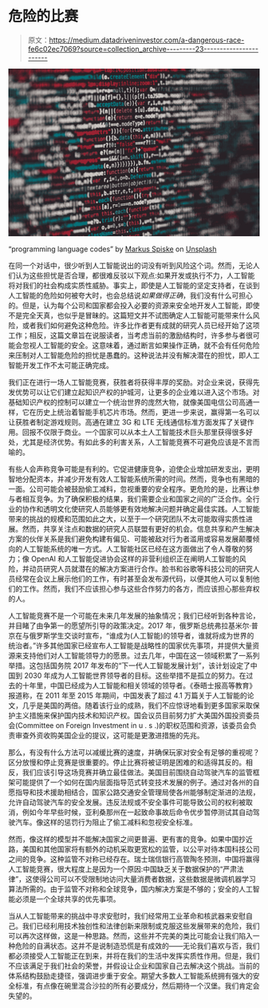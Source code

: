 # 危险的比赛

> 原文：<https://medium.datadriveninvestor.com/a-dangerous-race-fe6c02ec7069?source=collection_archive---------23----------------------->

![](img/50db8d6b96b2bd9fe7444ee1a57694e1.png)

“programming language codes” by [Markus Spiske](https://unsplash.com/@markusspiske?utm_source=medium&utm_medium=referral) on [Unsplash](https://unsplash.com?utm_source=medium&utm_medium=referral)

在同一个对话中，很少听到人工智能说出的词没有听到风险这个词。然而，无论人们认为这些担忧是否合理，都很难反驳以下观点:如果开发或执行不力，人工智能将对我们的社会构成实质性威胁。事实上，即使是人工智能的坚定支持者，在谈到人工智能的危险如何被夸大时，也会总结说*如果做得正确*，我们没有什么可担心的。但是，认为每个公司和国家都会投入必要的资源来安全地开发人工智能，即使不是完全天真，也似乎是冒昧的。这篇短文并不试图确定人工智能可能带来什么风险，或者我们如何避免这种危险。许多比作者更有成就的研究人员已经开始了这项工作；相反，这篇文章旨在说服读者，当考虑当前的激励结构时，许多参与者很可能会忽视人工智能的安全。这意味着，通过断言如果操作正确，就不会有任何危险来压制对人工智能危险的担忧是愚蠢的。这种说法并没有解决潜在的担忧，即人工智能开发工作不太可能正确完成。

我们正在进行一场人工智能竞赛，获胜者将获得丰厚的奖励。对企业来说，获得先发优势可以让它们建立起知识产权的护城河，让更多的企业难以进入这个市场。对基础知识产权的控制可以建立一个统治世界的庞然大物，就像美国电信公司高通一样，它在历史上统治着智能手机芯片市场。然而，更进一步来说，赢得第一名可以让获胜者制定游戏规则。高通在建立 3G 和 LTE 无线通信标准方面发挥了关键作用。回报不仅限于商业。一个国家可以从本土人工智能技术巨头那里获得很多好处，尤其是经济优势。有如此多的利害关系，人工智能竞赛不可避免应该是不言而喻的。

有些人会声称竞争可能是有利的。它促进健康竞争，迫使企业增加研发支出，更明智地分配资本，并减少开发有效人工智能系统所需的时间。然而，竞争也有黑暗的一面。公司可能会被鼓励偷工减料，忽视重要的安全程序。更危险的是，比赛让参与者相互竞争。为了确保积极的结果，我们需要企业和国家之间的广泛合作。全行业的协作和透明文化使研究人员能够更有效地解决问题并确定最佳实践。人工智能带来的挑战的规模和范围如此之大，以至于一个研究团队不太可能取得实质性进展。然而，共享关注点和数据的研究人员联盟有更好的机会。信息共享和产生解决方案的伙伴关系是我们避免构建有偏见、可能被敌对行为者滥用或容易发展颠覆倾向的人工智能系统的唯一方式。人工智能社区已经在这方面做出了令人尊敬的努力；像 OpenAI 和人工智能促进协会这样的非营利组织正在阐明人工智能的风险，并动员研究人员就潜在的解决方案进行合作。脸书和谷歌等科技公司的研究人员经常在会议上展示他们的工作，有时甚至会发布源代码，以便其他人可以复制他们的工作。然而，我们不应该担心参与这些合作努力的各方，而应该担心那些弃权的人。

人工智能竞赛不是一个可能在未来几年发展的抽象情况；我们已经听到各种言论，并目睹了由争第一的愿望所引导的政策决定。2017 年，俄罗斯总统弗拉基米尔·普京在与俄罗斯学生交谈时宣布，“谁成为(人工智能)的领导者，谁就将成为世界的统治者。”许多其他国家已经宣布人工智能是战略性的国家优先事项，并提供大量资源来支持他们对人工智能领导力的愿景。过去几年，中国在这一领域积累了一系列举措。这包括国务院 2017 年发布的“下一代人工智能发展计划”，该计划设定了中国到 2030 年成为人工智能世界领导者的目标。这些举措不是孤立的努力。在过去的十年里，中国已经成为人工智能和相关领域的领导者。《泰晤士报高等教育》报道称，在 2011 年至 2015 年期间，中国发表了超过 4.1 万篇关于人工智能的论文，几乎是美国的两倍。随着该行业的成熟，我们不应惊讶地看到更多国家采取保护主义措施来保护国内技术和知识产权。国会议员目前努力扩大美国外国投资委员会(Committee on Foreign Investment in u . s .)的职权范围和资源，该委员会负责审查外资收购美国企业的提议，这可能是更激进措施的先兆。

那么，有没有什么方法可以减缓比赛的速度，并确保玩家对安全有足够的重视呢？区分放慢和停止竞赛是很重要的。停止比赛将被证明是困难的和适得其反的。相反，我们应该引导这场竞赛并确立最佳做法。美国目前围绕自动驾驶汽车的监管框架可能提供了一个如何在国内层面指导范式转变技术发展的例子。通过对各州的自愿指导和技术援助相结合，国家公路交通安全管理局使各州能够制定渐进的法规，允许自动驾驶汽车的安全发展。违反法规或不安全事件可能导致公司的权利被取消，例如今年早些时候，亚利桑那州在一起致命事故后命令优步暂停测试其自动驾驶汽车。像这样的惩罚行为阻止了偷工减料和忽视安全标准。

然而，像这样的模型并不能解决国家之间更普遍、更有害的竞争。如果中国抄近路，美国和其他国家将有额外的动机采取更宽松的监管，以公平对待本国科技公司之间的竞争。这种监管不对称已经存在。瑞士瑞信银行高管陶冬预测，中国将赢得人工智能竞赛，很大程度上是因为一个原因:中国缺乏关于数据保护的“严肃法律”，这使得公司可以不受限制地访问大量消费者数据，这些数据是微调机器学习算法所需的。由于监管不对称和全球竞争，国内解决方案是不够的；安全的人工智能必须是一个全球共享的优先事项。

当从人工智能带来的挑战中寻求安慰时，我们经常用工业革命和核武器来安慰自己。我们已经利用技术独创性和法律创新来限制或克服这些发展带来的危险，我们可以再次这样做，这是一种思路。然而，这些并不完美的类比可能会让我们陷入一种危险的自满状态。这并不是说制造恐慌是有成效的——无论我们喜欢与否，我们都必须接受人工智能正在到来，并将在我们的生活中发挥实质性作用。但是，我们不应该满足于我们社会的荣誉，并假设让企业和国家自己去解决这个挑战。当前的体系结构鼓励走捷径，强调进步重于安全。期望大多数人工智能系统拥有强大的安全标准，有点像在碗里混合沙拉的所有必要成分，然后期待一个汉堡。我们肯定会失望的。